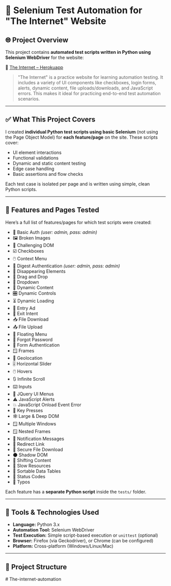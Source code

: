 # 🔧 Selenium Test Automation for "The Internet" Website

## 🌐 Project Overview

This project contains **automated test scripts written in Python using Selenium WebDriver** for the website:

🔗 [The Internet – Herokuapp](https://the-internet.herokuapp.com/)

> "The Internet" is a practice website for learning automation testing. It includes a variety of UI components like checkboxes, login forms, alerts, dynamic content, file uploads/downloads, and JavaScript errors. This makes it ideal for practicing end-to-end test automation scenarios.

---

## ✅ What This Project Covers

I created **individual Python test scripts using basic Selenium** (not using the Page Object Model) for **each feature/page** on the site. These scripts cover:

- UI element interactions  
- Functional validations  
- Dynamic and static content testing  
- Edge case handling  
- Basic assertions and flow checks  

Each test case is isolated per page and is written using simple, clean Python scripts.

---

## 📄 Features and Pages Tested

Here’s a full list of features/pages for which test scripts were created:

- 🔐 Basic Auth *(user: admin, pass: admin)*
- 🖼️ Broken Images
- 🧪 Challenging DOM
- ☑️ Checkboxes
- 🖱️ Context Menu
- 🔐 Digest Authentication *(user: admin, pass: admin)*
- 👻 Disappearing Elements
- 🧲 Drag and Drop
- 🔽 Dropdown
- 🔁 Dynamic Content
- 🎛️ Dynamic Controls
- ⏳ Dynamic Loading
- 📢 Entry Ad
- 🚪 Exit Intent
- 📥 File Download
- 📤 File Upload
- 📌 Floating Menu
- 🔐 Forgot Password
- 🔐 Form Authentication
- 🪟 Frames
- 📍 Geolocation
- 🎚️ Horizontal Slider
- 🖱️ Hovers
- 🔃 Infinite Scroll
- ⌨️ Inputs
- 🧭 JQuery UI Menus
- ⚠️ JavaScript Alerts
- 💥 JavaScript Onload Event Error
- 🎹 Key Presses
- 🕸️ Large & Deep DOM
- 🪟 Multiple Windows
- 🪟 Nested Frames
- 🔔 Notification Messages
- 🔀 Redirect Link
- 🔐 Secure File Download
- 🌑 Shadow DOM
- 🔁 Shifting Content
- 🐌 Slow Resources
- 🧮 Sortable Data Tables
- 🧾 Status Codes
- 📝 Typos

Each feature has a **separate Python script** inside the `tests/` folder.

---

## 🧰 Tools & Technologies Used

- **Language:** Python 3.x  
- **Automation Tool:** Selenium WebDriver  
- **Test Execution:** Simple script-based execution or `unittest` (optional)  
- **Browser:** Firefox (via Geckodriver), or Chrome (can be configured)  
- **Platform:** Cross-platform (Windows/Linux/Mac)

---

## 📁 Project Structure

#   T h e - i n t e r n e t - a u t o m a t i o n  
 